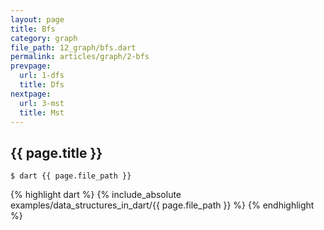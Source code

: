 ```yaml
---
layout: page
title: Bfs
category: graph
file_path: 12_graph/bfs.dart
permalink: articles/graph/2-bfs
prevpage:
  url: 1-dfs
  title: Dfs
nextpage:
  url: 3-mst
  title: Mst
---
```


## {{ page.title }}

```terminal
$ dart {{ page.file_path }}
```      


{% highlight dart %}
{% include_absolute examples/data_structures_in_dart/{{ page.file_path }} %}
{% endhighlight %}      
